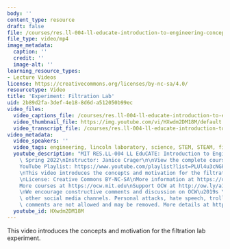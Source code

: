 ```yaml
---
body: ''
content_type: resource
draft: false
file: /courses/res.ll-004-ll-educate-introduction-to-engineering-concepts-spring-2022/mitres_ll-004s22_2_filtration_360p_16_9.mp4
file_type: video/mp4
image_metadata:
  caption: ''
  credit: ''
  image-alt: ''
learning_resource_types:
- Lecture Videos
license: https://creativecommons.org/licenses/by-nc-sa/4.0/
resourcetype: Video
title: 'Experiment: Filtration Lab'
uid: 2b89d2fa-3def-4e18-8d6d-a512050b99ec
video_files:
  video_captions_file: /courses/res.ll-004-ll-educate-introduction-to-engineering-concepts-spring-2022/1o_l2fl69lcFMV7ipY8AUgNYB5OKzYXtp_transcript.webvtt
  video_thumbnail_file: https://img.youtube.com/vi/HXwdm2DM18M/default.jpg
  video_transcript_file: /courses/res.ll-004-ll-educate-introduction-to-engineering-concepts-spring-2022/1o_l2fl69lcFMV7ipY8AUgNYB5OKzYXtp_transcript.pdf
video_metadata:
  video_speakers: ''
  video_tags: engineering, lincoln laboratory, science, STEM, STEAM, filtration
  youtube_description: "MIT RES.LL-004 LL EduCATE: Introduction to Engineering Concepts,\
    \ Spring 2022\nInstructor: Janice Crager\n\nView the complete course: https://ocw.mit.edu/courses/res.ll-004-ll-educate-introduction-to-engineering-concepts-spring-2022\n\
    YouTube Playlist: https://www.youtube.com/playlist?list=PLUl4u3cNGP63HVH1wnIgj4UCKXBwx3UWR\n\
    \nThis video introduces the concepts and motivation for the filtration lab experiment.\n\
    \nLicense: Creative Commons BY-NC-SA\nMore information at https://ocw.mit.edu/terms\n\
    More courses at https://ocw.mit.edu\nSupport OCW at http://ow.ly/a1If50zVRlQ\n\
    \nWe encourage constructive comments and discussion on OCW\u2019s YouTube and\
    \ other social media channels. Personal attacks, hate speech, trolling, and inappropriate\
    \ comments are not allowed and may be removed. More details at https://ocw.mit.edu/comments."
  youtube_id: HXwdm2DM18M
---
```

This video introduces the concepts and motivation for the filtration lab experiment.